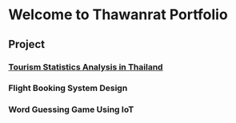 # Welcome to Thawanrat Portfolio
## Project
### [Tourism Statistics Analysis in Thailand](https://public.tableau.com/views/-Dashboard-Manoi/sheet14?:language=en-US&:sid=&:redirect=auth&:display_count=n&:origin=viz_share_link)
### Flight Booking System Design
### Word Guessing Game Using IoT
